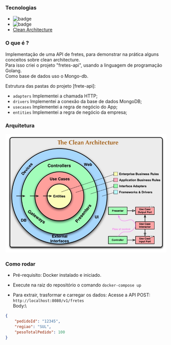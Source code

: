 ### Tecnologias

- <img src="https://badges.aleen42.com/src/golang.svg" alt="badge"/> 
- <img src="https://badges.aleen42.com/src/docker.svg" alt="badge"/> 
- [Clean Architecture](https://blog.cleancoder.com/uncle-bob/2012/08/13/the-clean-architecture.html)

### O que é ?
Implementação de uma API de fretes, para demonstrar na prática alguns conceitos sobre clean architecture.\
Para isso criei o projeto "fretes-api", usando a linguagem de programação Golang.\
Como base de dados uso o Mongo-db.

Estrutura das pastas do projeto [frete-api]:
- `adapters` Implementei a chamada HTTP;
- `drivers`  Implementei a conexão da base de dados MongoDB;
- `usecases` Implementei a regra de negócio do App;
- `entities` Implementei a regra de negócio da empresa;


### Arquitetura
![](https://github.com/lucianoortizsilva/clean-architecture/blob/main/static/clean-architecture.jpg?raw=true)

### Como rodar
- Pré-requisito: Docker instalado e iniciado.
- Execute na raiz do repositório o comando `docker-compose up`

- Para extrair, trasformar e carregar os dados:
Acesse a API POST: ` http://localhost:8080/v1/fretes` \
Body:\
```json
{
	"pedidoId": "12345",
	"regiao": "SUL",	
	"pesoTotalPedido": 100
}
```
